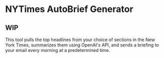 # NYTimes AutoBrief Generator
## WIP

This tool pulls the top headlines from your choice of sections in the New York Times, summarizes them using OpenAI's API, and sends a briefing to your email every morning at a predetermined time. 
